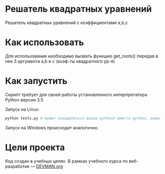 # Решатель квадратных уравнений

Решатель квадратных уравнений с коэффициентами a,b,c

# Как использовать

Для использования необходимо вызвать функцию get_roots() передав в нее 3 аргумента a,b и c (коэф-ты квадратного ур-я)

# Как запустить

Скрипт требует для своей работы установленного интерпретатора Python версии 3.5

Запуск на Linux:

```bash
python tests.py # может понадобиться вызов python3 вместо python, зависит от настроек операционной системы
```

Запуск на Windows происходит аналогично.

# Цели проекта

Код создан в учебных целях. В рамках учебного курса по веб-разработке ― [DEVMAN.org](https://devman.org)
